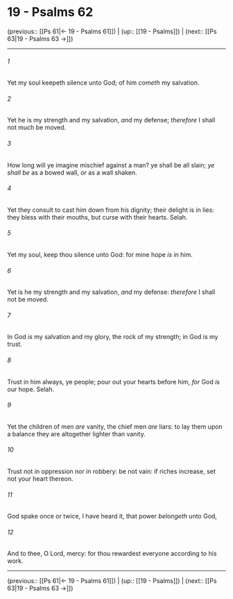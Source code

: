 # 19 - Psalms 62

(previous:: [[Ps 61|← 19 - Psalms 61]]) | (up:: [[19 - Psalms]]) | (next:: [[Ps 63|19 - Psalms 63 →]])

***


###### 1 
Yet my soul keepeth silence unto God; of him _cometh_ my salvation. 

###### 2 
Yet he is my strength and my salvation, _and_ my defense; _therefore_ I shall not much be moved. 

###### 3 
How long will ye imagine mischief against a man? ye shall be all slain; _ye shall be_ as a bowed wall, _or_ as a wall shaken. 

###### 4 
Yet they consult to cast him down from his dignity; their delight is in lies: they bless with their mouths, but curse with their hearts. Selah. 

###### 5 
Yet my soul, keep thou silence unto God: for mine hope _is_ in him. 

###### 6 
Yet is he my strength and my salvation, _and_ my defense: _therefore_ I shall not be moved. 

###### 7 
In God _is_ my salvation and my glory, the rock of my strength; in God is my trust. 

###### 8 
Trust in him always, ye people; pour out your hearts before him, _for_ God _is_ our hope. Selah. 

###### 9 
Yet the children of men _are_ vanity, the chief men _are_ liars: to lay them upon a balance they are altogether lighter than vanity. 

###### 10 
Trust not in oppression nor in robbery: be not vain: if riches increase, set not your heart thereon. 

###### 11 
God spake once or twice, I have heard it, that power _belongeth_ unto God, 

###### 12 
And to thee, O Lord, mercy: for thou rewardest everyone according to his work.

***

(previous:: [[Ps 61|← 19 - Psalms 61]]) | (up:: [[19 - Psalms]]) | (next:: [[Ps 63|19 - Psalms 63 →]])
